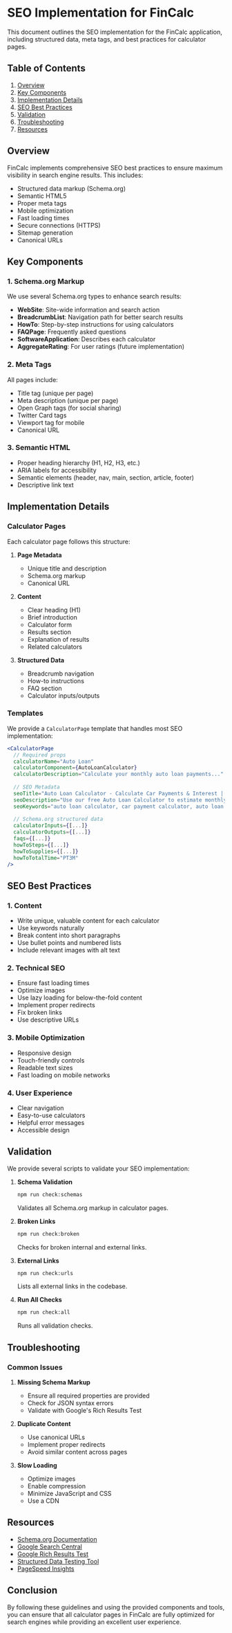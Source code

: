 # SEO Implementation for FinCalc

This document outlines the SEO implementation for the FinCalc application, including structured data, meta tags, and best practices for calculator pages.

## Table of Contents

1. [Overview](#overview)
2. [Key Components](#key-components)
3. [Implementation Details](#implementation-details)
4. [SEO Best Practices](#seo-best-practices)
5. [Validation](#validation)
6. [Troubleshooting](#troubleshooting)
7. [Resources](#resources)

## Overview

FinCalc implements comprehensive SEO best practices to ensure maximum visibility in search engine results. This includes:

- Structured data markup (Schema.org)
- Semantic HTML5
- Proper meta tags
- Mobile optimization
- Fast loading times
- Secure connections (HTTPS)
- Sitemap generation
- Canonical URLs

## Key Components

### 1. Schema.org Markup

We use several Schema.org types to enhance search results:

- **WebSite**: Site-wide information and search action
- **BreadcrumbList**: Navigation path for better search results
- **HowTo**: Step-by-step instructions for using calculators
- **FAQPage**: Frequently asked questions
- **SoftwareApplication**: Describes each calculator
- **AggregateRating**: For user ratings (future implementation)

### 2. Meta Tags

All pages include:

- Title tag (unique per page)
- Meta description (unique per page)
- Open Graph tags (for social sharing)
- Twitter Card tags
- Viewport tag for mobile
- Canonical URL

### 3. Semantic HTML

- Proper heading hierarchy (H1, H2, H3, etc.)
- ARIA labels for accessibility
- Semantic elements (header, nav, main, section, article, footer)
- Descriptive link text

## Implementation Details

### Calculator Pages

Each calculator page follows this structure:

1. **Page Metadata**
   - Unique title and description
   - Schema.org markup
   - Canonical URL

2. **Content**
   - Clear heading (H1)
   - Brief introduction
   - Calculator form
   - Results section
   - Explanation of results
   - Related calculators

3. **Structured Data**
   - Breadcrumb navigation
   - How-to instructions
   - FAQ section
   - Calculator inputs/outputs

### Templates

We provide a `CalculatorPage` template that handles most SEO implementation:

```jsx
<CalculatorPage
  // Required props
  calculatorName="Auto Loan"
  calculatorComponent={AutoLoanCalculator}
  calculatorDescription="Calculate your monthly auto loan payments..."
  
  // SEO Metadata
  seoTitle="Auto Loan Calculator - Calculate Car Payments & Interest | FinCalc"
  seoDescription="Use our free Auto Loan Calculator to estimate monthly payments..."
  seoKeywords="auto loan calculator, car payment calculator, auto loan payment"
  
  // Schema.org structured data
  calculatorInputs={[...]}
  calculatorOutputs={[...]}
  faqs={[...]}
  howToSteps={[...]}
  howToSupplies={[...]}
  howToTotalTime="PT3M"
/>
```

## SEO Best Practices

### 1. Content

- Write unique, valuable content for each calculator
- Use keywords naturally
- Break content into short paragraphs
- Use bullet points and numbered lists
- Include relevant images with alt text

### 2. Technical SEO

- Ensure fast loading times
- Optimize images
- Use lazy loading for below-the-fold content
- Implement proper redirects
- Fix broken links
- Use descriptive URLs

### 3. Mobile Optimization

- Responsive design
- Touch-friendly controls
- Readable text sizes
- Fast loading on mobile networks

### 4. User Experience

- Clear navigation
- Easy-to-use calculators
- Helpful error messages
- Accessible design

## Validation

We provide several scripts to validate your SEO implementation:

1. **Schema Validation**
   ```bash
   npm run check:schemas
   ```
   Validates all Schema.org markup in calculator pages.

2. **Broken Links**
   ```bash
   npm run check:broken
   ```
   Checks for broken internal and external links.

3. **External Links**
   ```bash
   npm run check:urls
   ```
   Lists all external links in the codebase.

4. **Run All Checks**
   ```bash
   npm run check:all
   ```
   Runs all validation checks.

## Troubleshooting

### Common Issues

1. **Missing Schema Markup**
   - Ensure all required properties are provided
   - Check for JSON syntax errors
   - Validate with Google's Rich Results Test

2. **Duplicate Content**
   - Use canonical URLs
   - Implement proper redirects
   - Avoid similar content across pages

3. **Slow Loading**
   - Optimize images
   - Enable compression
   - Minimize JavaScript and CSS
   - Use a CDN

## Resources

- [Schema.org Documentation](https://schema.org/)
- [Google Search Central](https://developers.google.com/search)
- [Google Rich Results Test](https://search.google.com/test/rich-results)
- [Structured Data Testing Tool](https://search.google.com/structured-data/testing-tool)
- [PageSpeed Insights](https://pagespeed.web.dev/)

## Conclusion

By following these guidelines and using the provided components and tools, you can ensure that all calculator pages in FinCalc are fully optimized for search engines while providing an excellent user experience.
